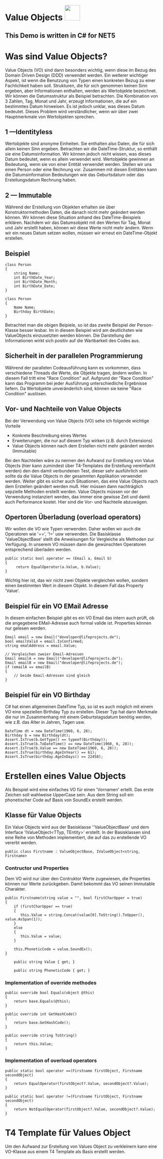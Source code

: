 # Value Objects <img src="./ValueObject.png" style="width:50px;"/>
## This Demo is written in C# for NET5

# Was sind Value Objects?
Value Objects (VO) sind dann besonders wichtig, wenn diese im Bezug des Domain Driven Design (DDD) verwendet werden. Ein weiterer wichtiger Aspekt, ist wenn die Benutzung von Typen 
einen konkreten Bezug zu einer Fachlichkeit haben soll. Strukturen, die für sich genommen keinen Sinn ergeben, aber Informationen enthalten, werden als Wertobjekte bezeichnet. 
Wir können die Datumsstruktur als Beispiel betrachten. Die Kombination von 3 Zahlen, Tag, Monat und Jahr, erzeugt Informationen, die auf ein bestimmtes Datum hinweisen. Es ist jedoch unklar, was dieses Datum bedeutet. Dieses Problem wird verständlicher, wenn wir über zwei Hauptmerkmale von Wertobjekten sprechen.

## 1 —Identityless
Wertobjekte sind anonyme Einheiten. Sie enthalten also Daten, die für sich allein keinen Sinn ergeben. Betrachten wir die DateTime-Struktur, so enthält sie eine Datumsinformation. 
Wir können jedoch nicht wissen, was dieses Datum bedeutet, wenn es allein verwendet wird. Wertobjekte gewinnen an Bedeutung, wenn sie von einer Entität verwendet werden. 
Stellen wir uns einen Person oder eine Rechnung vor. Zusammen mit diesen Entitäten kann die Datumsinformation Bedeutungen wie das Geburtsdatum oder das Erstellungsdatum Rechnung haben.

## 2 — Immutable
Während der Erstellung von Objekten erhalten sie über Konstruktormethoden Daten, die danach nicht mehr geändert werden können. Wir können diese Situation anhand des DateTime-Beispiels erklären. Nachdem wir das Datumsobjekt mit den Werten für Tag, Monat und Jahr erstellt haben, können wir diese Werte nicht mehr ändern. Wenn wir ein neues Datum setzen wollen, müssen wir erneut ein DateTime-Objekt erstellen.

## Beispiel
```
class Person
{
    string Name;
    int BirthDate_Year;
    int BirthDate_Month;
    int BirthDate_Date;
}

class Person
{
    Name Name;
    Birthday BirthDate;
}
```
Betrachtet man die obigen Beipiele, so ist das zweite Beispiel der Person-Klasse besser lesbar. Im in diesem Beispiel wird am deutlichsten wie ValueObjects einzusetzten werden können. Die Darstellung der Informationen wirkt sich positiv auf die Wartbarkeit des Codes aus.

## Sicherheit in der parallelen Programmierung
Während der parallelen Codeausführung kann es vorkommen, dass verschiedene Threads die Werte, die Objekte tragen, ändern wollen. In diesem Fall tritt eine "Race Condition" auf. Aufgrund der "Race Condition" kann das Programm bei jeder Ausführung unterschiedliche Ergebnisse liefern. Da Wertobjekte unveränderlich sind, können sie keine "Race Condition" auslösen.

## Vor- und Nachteile von Value Objects
Bei der Verwendung von Value Objects (VO) sehe ich folgende wichtige Vorteile
- Konkrete Beschreibung eines Wertes
- Erweiterungen, die nur auf diesem Typ wirken (z.B. durch Extensions)
- Value Objects können nach dem Erstellen nicht mehr geändert werden (Immutable)

Bei den Nachteilen wäre zu nennen den Aufwand zur Erstellung von Value Objects (hier kann zumindest über T4-Templates die Erstellung vereinfacht werden) den den damit verbundenen Test, dieser sehr ausführlich sein sollte da die Value Objects in der gesammten Applikation verwendet werden.
Weiter gibt es sicher auch Situationen, das eine Value Objects nach dem Erstellen geändert werden muß. Hier müssen dann nachträglich sepzielle Methoden erstellt werden.
Value Objects müssen vor der Verwendung instanziert werden, das immer eine gewisse Zeit und damit auch Performance kostet. Hier sind die Vor- und Nachteile abzuwägen.

## Opertoren Überladung (overload operators)
Wir wollen die VO wie Typen verwenden. Daher wollen wir auch die Operatoren wie '==', '!=' usw verwenden. Die Basisklasse 'ValueObjectBase' stellt die Anweisungen für Vergleiche als Methoden zur Verfügung.
In unserem VO müssen dann die gewünschten Operatoren entsprechend überladen werden.
```
public static bool operator == (Email a, Email b)
{
     return EqualOperator(a.Value, b.Value);
}
```
Wichtig hier ist, das wir nicht zwei Objekte vergleichen wollen, sondern einen bestimmten Wert in diesem Objekt. In diesem Fall das Property 'Value'.

## Beispiel für ein VO EMail Adresse

In diesem einfachen Beispiel gibt es ein VO Email das intern auch prüft, ob die angegebene EMail-Adresse auch formal valide ist. Properties können nur gelesen werden.
```
Email email = new Email("developer@lifeprojects.de");
bool emailValid = email.IsConfirmed;
string emalAddress = email.Value;

// Vergleichen zweier Email-Adressen
Email emailA = new Email("developer@lifeprojects.de");
Email emailB = new Email("developer@lifeprojects.de");
if (emailA == emailB)
{
    // beide Email-Adressen sind gleich
}
```

## Beispiel für ein VO Birthday
C# hat einen allgemeinen DateTime Typ, so ist es auch möglich mit einem VO eine speziellen Birthday Typ zu erstellen. Dieser Typ hat dann Merkmale die nur im Zusammenhang 
mit einem Geburtstagsdatum benötig werden, wie z.B. das Alter in Jahren, Tagen usw.
```
DateTime dt = new DateTime(1960, 6, 28);
Birthday b = new Birthday(dt);
Assert.IsTrue(b.GetType() == typeof(Birthday));
Assert.IsTrue(b.ToDateTime() == new DateTime(1960, 6, 28));
Assert.IsTrue(b.Value == new DateTime(1960, 6, 28));
Assert.IsTrue(birthday.AgeInYear() == 61);
Assert.IsTrue(birthday.AgeInDays() == 22458);
```

# Erstellen eines Value Objects
Als Beispiel wird eine einfaches VO für einen 'Vornamen' ertellt. Das erste Zeichen soll wahlweise UpperCase sein. Aus dem String soll ein phonetischer Code auf Basis von SoundEx erstellt werden.

## Klasse für Value Objects
Ein Value Objects wird aus der Basisklasse ''ValueObjectBase' und dem Interface 'IValueObject<TTyp, TEntity>' erstellt. In der Basisklassen sind eine Reihe von Methoden
implementiert, die auf das zu erstellende VO vererbt werden.

```
public class Firstname : ValueObjectBase, IValueObject<string, Firstname>
```

### Contructor und Properties
Dem VO wird nur über den Contruktor Werte zugewiesen, die Properties können nur Werte zurückgeben. Damit bekommt das VO seinen Immutable Charakter.
```
public Firstname(string value = "", bool firstCharUpper = true)
{
    if (firstCharUpper == true)
    {
       this.Value = string.Concat(value[0].ToString().ToUpper(), value.AsSpan(1));
    }
    else
    {
       this.Value = value;
    }

    this.PhoneticCode = value.SoundEx();
}

    public string Value { get; }

    public string PhoneticCode { get; }

```
### Implementation of override methodes
```
public override bool Equals(object @this)
{
    return base.Equals(@this);
}

public override int GetHashCode()
{
    return base.GetHashCode();
}

public override string ToString()
{
    return this.Value;
}
```
### Implementation of overload operators
```
public static bool operator ==(Firstname firstObject, Firstname secondObject)
{
    return EqualOperator(firstObject?.Value, secondObject?.Value);
}

public static bool operator !=(Firstname firstObject, Firstname secondObject)
{
    return NotEqualOperator(firstObject?.Value, secondObject?.Value);
}
```

# T4 Template für Values Object
Um den Aufwand zur Erstellung von Values Object zu verkleinern kann eine VO-Klasse aus einem T4 Template als Basis erstellt werden.
